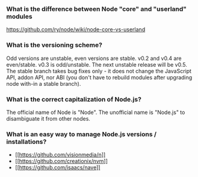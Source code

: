 ### What is the difference between Node "core" and "userland" modules
  
[https://github.com/ry/node/wiki/node-core-vs-userland  ](https://github.com/ry/node/wiki/node-core-vs-userland  )
### What is the versioning scheme?

Odd versions are unstable, even versions are stable. v0.2 and v0.4 are even/stable. v0.3 is odd/unstable. The next unstable release will be v0.5. The stable branch takes bug fixes only - it does not change the JavaScript API, addon API, nor ABI (you don't have to rebuild modules after upgrading node with-in a stable branch).

### What is the correct capitalization of Node.js?

The official name of Node is "Node". The unofficial name is "Node.js" to disambiguate it from other nodes.

### What is an easy way to manage Node.js versions / installations?

* [[https://github.com/visionmedia/n]]
* [[https://github.com/creationix/nvm]]
* [[https://github.com/isaacs/nave]]